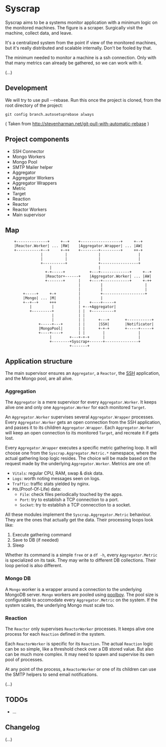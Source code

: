 # Syscrap

Syscrap aims to be a systems monitor application with a minimum logic on the
monitored machines. The figure is a scraper. Surgically visit the machine,
collect data, and leave.

It's a centralized system from the point if view of the monitored machines, but
it's really distributed and scalable internally. Don't be fooled by that.

The minimum needed to monitor a machine is a ssh connection. Only with that
many metrics can already be gathered, so we can work with it.

(...)


## Development

We will try to use pull --rebase.
Run this once the project is cloned, from the root directory of the project:

```
git config branch.autosetuprebase always
```
( Taken from http://stevenharman.net/git-pull-with-automatic-rebase )


## Project components

* SSH Connector
* Mongo Workers
* Mongo Pool
* SMTP Mailer helper
* Aggregator
* Aggregator Workers
* Aggregator Wrappers
* Metric
* Target
* Reaction
* Reactor
* Reactor Workers
* Main supervisor


## Map

```
    +--------------+     +--+    +------------------+     +--+
    |Reactor.Worker| ... |RW|    |Aggregator.Wrapper| ... |AW|
    +-----------+--+     +-++    +--------+---------+     ++-+
                |          |              |                 |
                |          |              |                 |
                +----------+              +-----------------+
                    |                     |
                  +-+-----+           +---+-------------+     +--+
                  |Reactor+------+    |Aggregator.Worker| ... |AW|
                  +-------+      |    +----+------------+     +-++
                                 |         |                   |
                                 |         |                   |
        +-----+     +-+          |         +-------------------+
        |Mongo| ... |M|          |         |
        +--+--+     +++          |    +----+-----+
           |         |           | +--+Aggregator|
           +---------+           | |  +----------+
                     |           | |
                     |           | |      +---+       +-----------+
               +-----+---+       | |      |SSH|       |Notificator|
               |MongoPool|       | |      +-+-+       +-----+-----+
               +----+----+       | |        |               |
                    |        +---+-+-+      |               |
                    +--------+Syscrap+------+---------------+
                             +-------+

```

## Application structure

The main supervisor ensures an `Aggregator`, a `Reactor`, the
[SSH](http://www.erlang.org/doc/man/ssh.html) application, and the Mongo pool,
are all alive.


### Aggregation

The `Aggregator` is a mere supervisor for every `Aggregator.Worker`. It keeps
alive one and only one `Aggregator.Worker` for each monitored `Target`.

An `Aggregator.Worker` supervises several `Aggregator.Wrapper` processes. Every
`Aggregator.Worker` gets an open connection from the SSH application, and passes
it to its children `Aggregator.Wrapper`. Each `Aggregator.Worker` will keep
an open connection to its monitored `Target`, and recreate it if gets lost.

Every `Aggregator.Wrapper` executes a specific metric gathering loop. It will
choose one from the `Syscrap.Aggregator.Metric.*` namespace, where the
actual gathering loop logic resides. The choice will be made based on the
request made by the underlying `Aggregator.Worker`. Metrics are one of:

* `Vitals`: regular CPU, RAM, swap & disk data.
* `Logs`: worth noting messages seen on logs.
* `Traffic`: traffic stats yielded by nginx.
* `POL`(Proof-Of-Life) data:
  * `File`: check files periodically touched by the apps.
  * `Port`: try to establish a TCP connection to a port.
  * `Socket`: try to establish a TCP connecction to a socket.

All these modules implement the `Syscrap.Aggregator.Metric` behaviour. They are
the ones that actually get the data. Their processing loops look like:

1. Execute gathering command
2. Save to DB (if needed)
3. Sleep

Whether its command is a simple `free` or a `df -h`, every `Aggregator.Metric` is
specialized on its task. They may write to different DB collections. Their loop
period is also different.


### Mongo DB

A `Mongo` worker is a wrapper around a connection to the underlying MongoDB
server. `Mongo` workers are pooled using
[poolboy](https://github.com/devinus/poolboy). The pool size is configurable
to accomodate every `Aggregator.Metric` on the system. If the system scales, the
underlying Mongo must scale too.


### Reaction

The `Reactor` only supervises `ReactorWorker` processes. It keeps alive one
process for each `Reaction` defined in the system.

Each `ReactorWorker` is specific for its `Reaction`. The actual `Reaction`
logic can be so simple, like a threshold check over a DB stored value. But also
can be much more complex. It may need to spawn and supervise its own pool of
processes.

At any point of the process, a `ReactorWorker` or one of its children can use
the SMTP helpers to send email notifications.

(...)


## TODOs

* ...


## Changelog

(...)
